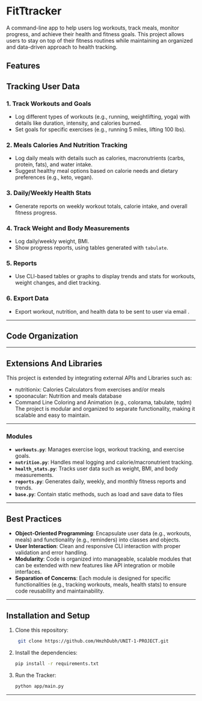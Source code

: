 # FitTtracker

A command-line app to help users log workouts, track meals, monitor progress, and achieve their health and fitness goals. This project allows users to stay on top of their fitness routines while maintaining an organized and data-driven approach to health tracking.

## Features

## Tracking User Data
### 1. Track Workouts and Goals
- Log different types of workouts (e.g., running, weightlifting, yoga) with details like duration, intensity, and calories burned.
- Set goals for specific exercises (e.g., running 5 miles, lifting 100 lbs).

### 2. Meals Calories And Nutrition Tracking
- Log daily meals with details such as calories, macronutrients (carbs, protein, fats), and water intake.
- Suggest healthy meal options based on calorie needs and dietary preferences (e.g., keto, vegan).

### 3. Daily/Weekly Health Stats
- Generate reports on weekly workout totals, calorie intake, and overall fitness progress.

### 4. Track Weight and Body Measurements
- Log daily/weekly weight, BMI.
- Show progress reports, using tables generated with `tabulate`.

### 5. Reports
- Use CLI-based tables or graphs to display trends and stats for workouts, weight changes, and diet tracking.

### 6. Export Data
- Export workout, nutrition, and health data to be sent to user via email .


---

## Code Organization

---

## Extensions And Libraries
This project is extended by integrating external APIs and Libraries such as:
- nutritionix: Calories Calculators from exercises and/or meals
- spoonacular: Nutrition and meals database
- Command Line Coloring and Animation (e.g., colorama, tabulate, tqdm)
The project is modular and organized to separate functionality, making it scalable and easy to maintain.

---

### Modules
- **`workouts.py`**: Manages exercise logs, workout tracking, and exercise goals.
- **`nutrition.py`**: Handles meal logging and calorie/macronutrient tracking.
- **`health_stats.py`**: Tracks user data such as weight, BMI, and body measurements.
- **`reports.py`**: Generates daily, weekly, and monthly fitness reports and trends.
- **`base.py`**: Contain static methods, such as load and save data to files
---

## Best Practices

- **Object-Oriented Programming**: Encapsulate user data (e.g., workouts, meals) and functionality (e.g., reminders) into classes and objects.
- **User Interaction**: Clean and responsive CLI interaction with proper validation and error handling.
- **Modularity**: Code is organized into manageable, scalable modules that can be extended with new features like API integration or mobile interfaces.
- **Separation of Concerns**: Each module is designed for specific functionalities (e.g., tracking workouts, meals, health stats) to ensure code reusability and maintainability.

---

## Installation and Setup

1. Clone this repository:
   ```bash
    git clone https://github.com/HmzhDubh/UNIT-1-PROJECT.git

2. Install the dependencies:
   ```bash
   pip install -r requirements.txt

3. Run the Tracker:
   ```bash
   python app/main.py

---
